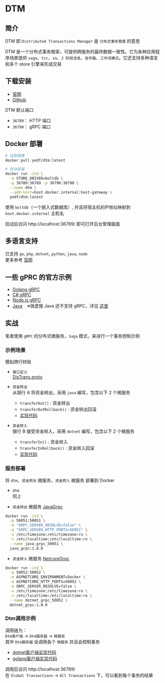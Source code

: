 # DTM

## 简介

DTM 即 ``Distributed Transactions Manager`` 是 ``分布式事务管理`` 的意思

DTM 是一个分布式事务框架，可提供跨服务的最终数据一致性。它为各种应用程序场景提供 ``saga``、``tcc``、``xa``、``2 阶段消息``、``发件箱``、``工作流模式``。它还支持多种语言和多个 store 引擎来形成交易

## 下载安装
 - [官网](https://dtm.pub/)
 - [Github](https://github.com/dtm-labs/dtm)

DTM 默认端口
 - ``36789``： HTTP 端口
 - ``36790``： gRPC 端口

## Docker 部署

```bash
# 拉取镜像
docker pull yedf/dtm:latest

# 启动容器
docker run -itd \
  -e STORE_DRIVER=boltdb \
  -p 36789:36789 -p 36790:36790 \
  --name dtm \
  --add-host=host.docker.internal:host-gateway \
  yedf/dtm:latest
```

使用 ``boltdb``（一个嵌入式数据库）, 并且将宿主机的IP地址映射到 ``host.docker.internal`` 主机名

启动后访问 http://localhost:36789/ 即可打开后台管理画面

## 多语言支持

已支持 ``go``, ``php``, ``dotnet``, ``python``, ``java``, ``node``  
更多参考 [官网](https://dtm.pub/ref/sdk.html#%E6%94%AF%E6%8C%81%E7%9A%84%E8%AF%AD%E8%A8%80)

## 一些 gPRC 的官方示例

- [Golang gRPC](https://github.com/dtm-labs/dtm-examples/tree/main/examples)
- [C# gRPC](https://github.com/dtm-labs/dtmgrpc-csharp)
- [Node.js gRPC](https://github.com/dtm-labs/dtmgrpc-node)
- [Java](https://github.com/dtm-labs/dtmcli-java-sample)&nbsp;&nbsp;&nbsp;&nbsp;※很遗憾 Java 还不支持 gRPC，详见 [这里](https://github.com/dtm-labs/dtmcli-java/issues/28)

## 实战

笔者使用 ``gRPC`` 的分布式微服务，``Saga`` 模式，来进行一个事务控制示例

### 示例场景

模拟跨行转账  

- ``接口定义``  
    [DisTrans.proto](../Go/Grpc/java/src/main/proto/DisTrans.proto)

- ``资金转出``  
    从银行 A 将资金转出，采用 ``java`` 编写，包含以下 2 个微服务
    - ``transferOut()`` : 资金转出
    - ``transferOutRollback()`` : 资金转出回滚
    - [实现代码](../Go/Grpc/java/src/main/java/javagrpc/service/TransferInServiceImpl.java)  

- ``资金转入``  
    银行 B 接受资金转入，采用 ``dotnet`` 编写，包含以下 2 个微服务
    - ``transferIn()`` : 资金转入
    - ``transferInRollback()`` : 资金转入回滚
    - [实现代码](../Go/Grpc/netcore/netcoreServer/Services/TransferOutService.cs)  

### 服务部署

将 ``dtm``，``资金转出`` 微服务，``资金转入`` 微服务 部署到 Docker

- ``dtm``  
    同上

- ``资金转出`` 微服务 [JavaGrpc](../Go/Grpc/java/)  
```bash
docker run -itd \
  -p 50051:50051 \
  -e "GRPC_SERVER_RESOLVE=false" \
  -e "GRPC_SERVER_HTTP_PORTS=50051" \
  -v /etc/timezone:/etc/timezone:ro \
  -v /etc/localtime:/etc/localtime:ro \
  --name java_grpc_50051 \
  java_grpc:1.0.0
```

- ``资金转入`` 微服务 [NetcoreGrpc](../Go/Grpc/netcore/)  
```bash
docker run -itd \
  -p 50052:50052 \
  -e ASPNETCORE_ENVIRONMENT=Docker \
  -e ASPNETCORE_HTTP_PORTS=50052 \
  -e GRPC_SERVER_RESOLVE=false \
  -v /etc/timezone:/etc/timezone:ro \
  -v /etc/localtime:/etc/localtime:ro \
  --name dotnet_grpc_50052 \
  dotnet_grpc:1.0.0
```

### Dtm调用示例

调用链为：  
``Dtm客户端`` → ``Dtm服务器`` → ``微服务``  
其中 ``Dtm服务器`` 会调用各个 ``微服务`` 并且会控制事务

- [dotnet客户端实现代码](../Go/Grpc/netcore/netcoreClient/Clients/DtmClientAsync.cs)  
- [golang客户端实现代码](../Go/Grpc/go/product/dtm/main.go)  


调用后访问 http://localhost:36789/  
在 ``Global Transactions`` → ``All Transactions`` 下，可以看到每个事务的结果
